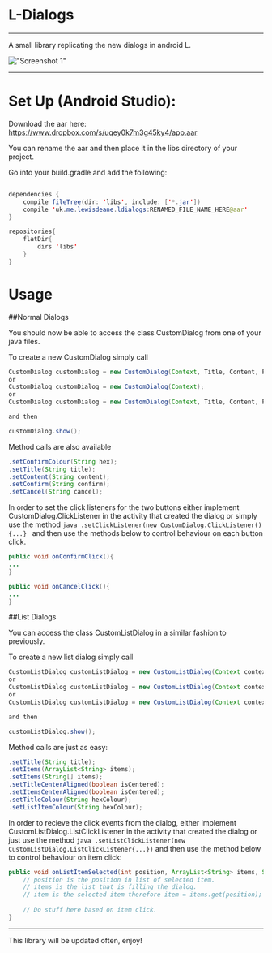 # L-Dialogs

* * *

A small library replicating the new dialogs in android L.

!["Screenshot 1"](https://github.com/lewisjdeane/L-Dialogs/raw/master/app/src/main/res/screenshots/screen3.png)

* * *

# Set Up (Android Studio):

Download the aar here: https://www.dropbox.com/s/uqey0k7m3g45ky4/app.aar

You can rename the aar and then place it in the libs directory of your project.

Go into your build.gradle and add the following:
```java

dependencies {
    compile fileTree(dir: 'libs', include: ['*.jar'])
    compile 'uk.me.lewisdeane.ldialogs:RENAMED_FILE_NAME_HERE@aar'
}

repositories{
    flatDir{
        dirs 'libs'
    }
}

```

# Usage

##Normal Dialogs

You should now be able to access the class CustomDialog from one of your java files.

To create a new CustomDialog simply call

```java
CustomDialog customDialog = new CustomDialog(Context, Title, Content, PositiveText, NegativeText);
or
CustomDialog customDialog = new CustomDialog(Context);
or
CustomDialog customDialog = new CustomDialog(Context, Title, Content, PositiveText);

and then 

customDialog.show();
```

Method calls are also available

```java
.setConfirmColour(String hex);
.setTitle(String title);
.setContent(String content);
.setConfirm(String confirm);
.setCancel(String cancel);
```

In order to set the click listeners for the two buttons either implement CustomDialog.ClickListener in the activity that created the dialog or simply use the method ```java .setClickListener(new CustomDialog.ClickListener(){...} ```
and then use the methods below to control behaviour on each button click.


```java
public void onConfirmClick(){
...
}

public void onCancelClick(){
...
}

```

##List Dialogs

You can access the class CustomListDialog in a similar fashion to previously.

To create a new list dialog simply call
```java
CustomListDialog customListDialog = new CustomListDialog(Context context);
or
CustomListDialog customListDialog = new CustomListDialog(Context context, String title, ArrayList<String> items);
or
CustomListDialog customListDialog = new CustomListDialog(Context context, String title, String[] items);

and then

customListDialog.show();
```

Method calls are just as easy:
```java
.setTitle(String title);
.setItems(ArrayList<String> items);
.setItems(String[] items);
.setTitleCenterAligned(boolean isCentered);
.setItemsCenterAligned(boolean isCentered);
.setTitleColour(String hexColour);
.setListItemColour(String hexColour);
```


In order to recieve the click events from the dialog, either implement CustomListDialog.ListClickListener in the activity that created the dialog or just use the method ```java .setListClickListener(new CustomListDialog.ListClickListener{...})``` 
and then use the method below to control behaviour on item click:

```java
public void onListItemSelected(int position, ArrayList<String> items, String item){
    // position is the position in list of selected item.
    // items is the list that is filling the dialog.
    // item is the selected item therefore item = items.get(position);
    
    // Do stuff here based on item click.
}

```

* * *

This library will be updated often, enjoy!
